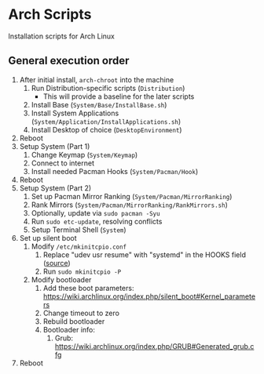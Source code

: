 # Arch Scripts
Installation scripts for Arch Linux

## General execution order
1. After initial install, `arch-chroot` into the machine
    1. Run Distribution-specific scripts (`Distribution`)
        * This will provide a baseline for the later scripts
    2. Install Base (`System/Base/InstallBase.sh`)
    3. Install System Applications (`System/Application/InstallApplications.sh`)
    4. Install Desktop of choice (`DesktopEnvironment`)
2. Reboot
3. Setup System (Part 1)
    1. Change Keymap (`System/Keymap`)
    2. Connect to internet
    3. Install needed Pacman Hooks (`System/Pacman/Hook`)
4. Reboot
5. Setup System (Part 2)
    1. Set up Pacman Mirror Ranking (`System/Pacman/MirrorRanking`)
    2. Rank Mirrors (`System/Pacman/MirrorRanking/RankMirrors.sh`)
    3. Optionally, update via `sudo pacman -Syu`
    4. Run `sudo etc-update`, resolving conflicts
    5. Setup Terminal Shell (`System`)
6. Set up silent boot
    1. Modify `/etc/mkinitcpio.conf`
        1. Replace "udev usr resume" with "systemd" in the HOOKS field ([source](https://wiki.archlinux.org/index.php/mkinitcpio#Common_hooks))
        2. Run `sudo mkinitcpio -P`
    2. Modify bootloader
        1. Add these boot parameters: https://wiki.archlinux.org/index.php/silent_boot#Kernel_parameters
        2. Change timeout to zero
        3. Rebuild bootloader
        4. Bootloader info:
            1. Grub: https://wiki.archlinux.org/index.php/GRUB#Generated_grub.cfg
7. Reboot
